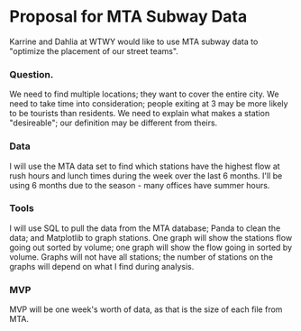 # Proposal for MTA Subway Data

Karrine and Dahlia at WTWY would like to use MTA subway data to "optimize the placement of our street teams". 

### Question.
We need to find multiple locations; they want to cover the entire city. We need to take time into consideration; people exiting at 3 may be more likely to be tourists than residents. We need to explain what makes a station "desireable"; our definition may be different from theirs.

### Data
I will use the MTA data set to find which stations have the highest flow at rush hours and lunch times during the week over the last 6 months. I'll be using 6 months due to the season - many offices have summer hours. 

### Tools
I will use SQL to pull the data from the MTA database; Panda to clean the data; and Matplotlib to graph stations. One graph will show the stations flow going out sorted by volume; one graph will show the flow going in sorted by volume. Graphs will not have all stations; the number of stations on the graphs will depend on what I find during analysis. 

### MVP
MVP will be one week's worth of data, as that is the size of each file from MTA. 
